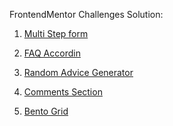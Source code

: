 FrontendMentor Challenges Solution:
1) [Multi Step form](https://coderaishya.github.io/FrontendMentorProjects/multi-step-form/index.html)

2) [FAQ Accordin](https://coderaishya.github.io/FrontendMentorProjects/faq-accordin/index.html)

3) [Random Advice Generator](https://coderaishya.github.io/FrontendMentorProjects/random-advice-generator/index.html)

4) [Comments Section](https://coderaishya.github.io/FrontendMentorProjects/comments-section/index.html)

5) [Bento Grid](https://coderaishya.github.io/FrontendMentorProjects/bento-grid/index.html)
